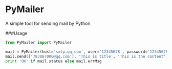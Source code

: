 PyMailer
===
A simple tool for sending mail by Python

###Usage
```python
from PyMailer import PyMailer

mail = PyMailer(host='smtp.qq.com', user='12345678', password='12345678')
mail.send(['783087000@qq.com'], 'This is title', 'This is the content')
print 'OK' if mail.status else mail.errMsg

```